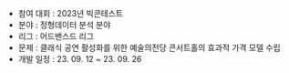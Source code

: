 * 참여 대회 : 2023년 빅콘테스트
* 분야 : 정형데이터 분석 분야
* 리그 : 어드밴스드 리그
* 문제 : 클래식 공연 활성화를 위한 예술의전당 콘서트홀의 효과적 가격 모델 수립
* 개발 일정 : 23. 09. 12 ~ 23. 09. 26
